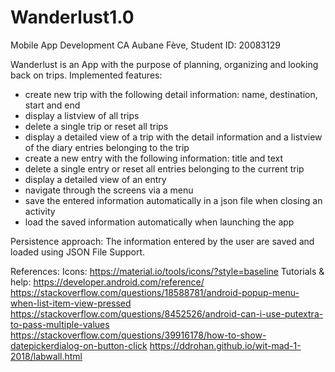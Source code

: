 # Wanderlust1.0
Mobile App Development CA
Aubane Fève, Student ID: 20083129

Wanderlust is an App with the purpose of planning, organizing and looking back on trips.
Implemented features:
- create new trip with the following detail information: name, destination, start and end
- display a listview of all trips
- delete a single trip or reset all trips
- display a detailed view of a trip with the detail information and a listview of the diary entries belonging to the trip
- create a new entry with the following information: title and text
- delete a single entry or reset all entries belonging to the current trip
- display a detailed view of an entry
- navigate through the screens via a menu
- save the entered information automatically in a json file when closing an activity
- load the saved information automatically when launching the app

Persistence approach:
The information entered by the user are saved and loaded using JSON File Support.

References:
Icons: 
https://material.io/tools/icons/?style=baseline
Tutorials & help: 
https://developer.android.com/reference/
https://stackoverflow.com/questions/18588781/android-popup-menu-when-list-item-view-pressed
https://stackoverflow.com/questions/8452526/android-can-i-use-putextra-to-pass-multiple-values
https://stackoverflow.com/questions/39916178/how-to-show-datepickerdialog-on-button-click
https://ddrohan.github.io/wit-mad-1-2018/labwall.html
